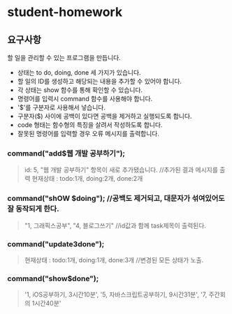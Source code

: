 # student-homework


## 요구사항

할 일을 관리할 수 있는 프로그램을 만듭니다.

* 상태는 to do, doing, done 세 가지가 있습니다.
* 할 일의 ID를 생성하고 해당되는 내용을 추가할 수 있어야 합니다.
* 각 상태는 show 함수를 통해 확인할 수 있습니다.
* 명령어를 입력시 command 함수를 사용해야 합니다.
* '$'를 구분자로 사용해서 넣습니다.
* 구분자($) 사이에 공백이 있다면 공백을 제거하고 실행되도록 합니다.
* code 형태는 함수형의 특징을 살려서 작성하도록 합니다.
* 잘못된 명령어를 입력할 경우 오류 메시지를 출력합니다.
 
### command("add$웹 개발 공부하기");
> id: 5,  "웹 개발 공부하기" 항목이 새로 추가됐습니다.  //추가된 결과 메시지를 출력
> 현재상태 :  todo:1개, doing:2개, done:2개

### command("shOW     $doing");   //공백도 제거되고, 대문자가 섞여있어도 잘 동작되게 한다.
> "1, 그래픽스공부", "4, 블로그쓰기"  //id값과 함께 task제목이 출력된다.

### command("update$3$done");
> 현재상태 :  todo:1개, doing:1개, done:3개  //변경된 모든 상태가 노출.

### command("show$done");
> '1, iOS공부하기, 3시간10분',  '5, 자바스크립트공부하기, 9시간31분',  '7, 주간회의 1시간40분'